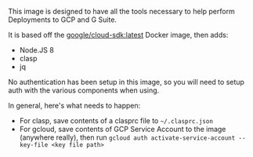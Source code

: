 This image is designed to have all the tools necessary to help perform Deployments to GCP and G Suite.

It is based off the [google/cloud-sdk:latest](https://hub.docker.com/r/google/cloud-sdk/) Docker image, then adds:

* Node.JS 8
* clasp
* jq

No authentication has been setup in this image, so you will need to setup auth with the various components when using.

In general, here's what needs to happen:

* For clasp, save contents of a clasprc file to `~/.clasprc.json`
* For gcloud, save contents of GCP Service Account to the image (anywhere really), then run `gcloud auth activate-service-account --key-file <key file path>`
